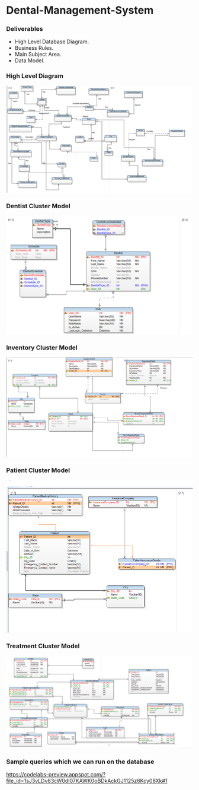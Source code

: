 # Dental-Management-System
### Deliverables
- High Level Database Diagram.
- Business Rules.
- Main Subject Area.
- Data Model.

### High Level Diagram
![](Project%20Diagrams/HighLevelDiagram.PNG)

### Dentist Cluster Model
![](Project%20Diagrams/DentistCluster.PNG)

### Inventory Cluster Model
![](Project%20Diagrams/InventoryCluster.PNG)

### Patient Cluster Model
![](Project%20Diagrams/PatientCluster.PNG)

### Treatment Cluster Model
![](Project%20Diagrams/TreatmentClusterPNG.PNG)

### Sample queries which we can run on the database
https://codelabs-preview.appspot.com/?file_id=1sJ3vLDv83cW0dI07KAWK0oBDkAckGJ1125z6Kcy08Xk#1
